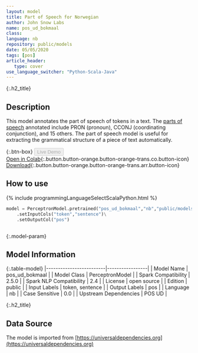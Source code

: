```yaml
---
layout: model
title: Part of Speech for Norwegian
author: John Snow Labs
name: pos_ud_bokmaal
class: 
language: nb
repository: public/models
date: 05/05/2020
tags: [pos]
article_header:
   type: cover
use_language_switcher: "Python-Scala-Java"
---
```


{:.h2_title}
## Description 
This model annotates the part of speech of tokens in a text. The [parts of speech](https://universaldependencies.org/u/pos/) annotated include PRON (pronoun), CCONJ (coordinating conjunction), and 15 others. The part of speech model is useful for extracting the grammatical structure of a piece of text automatically.



{:.btn-box}
<button class="button button-orange" disabled>Live Demo</button><br/>[Open in Colab](https://github.com/JohnSnowLabs/spark-nlp-workshop/blob/2da56c087da53a2fac1d51774d49939e05418e57/tutorials/Certification_Trainings/Public/6.Playground_DataFrames.ipynb){:.button.button-orange.button-orange-trans.co.button-icon}<br/>[Download](https://s3.amazonaws.com/auxdata.johnsnowlabs.com/public/models/pos_ud_bokmaal_nb_2.5.0_2.4_1588693881973.zip){:.button.button-orange.button-orange-trans.arr.button-icon}<br/>

## How to use 
<div class="tabs-box" markdown="1">

{% include programmingLanguageSelectScalaPython.html %}

```python
model = PerceptronModel.pretrained("pos_ud_bokmaal","nb","public/models")\
	.setInputCols("token","sentence")\
	.setOutputCol("pos")
```

```scala

```
</div>



{:.model-param}
## Model Information

{:.table-model}
|-------------------------|-----------------|
| Model Name              | pos_ud_bokmaal  |
| Model Class             | PerceptronModel |
| Spark Compatibility     | 2.5.0           |
| Spark NLP Compatibility | 2.4             |
| License                 | open source     |
| Edition                 | public          |
| Input Labels            | token, sentence |
| Output Labels           | pos             |
| Language                | nb              |
| Case Sensitive          | 0.0             |
| Upstream Dependencies   | POS UD          |




{:.h2_title}
## Data Source
The model is imported from [https://universaldependencies.org](https://universaldependencies.org)


